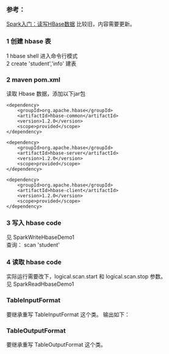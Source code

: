 ### 参考：<br>
[Spark入门：读写HBase数据](http://dblab.xmu.edu.cn/blog/1094-2/)  比较旧，内容需要更新。<br>


### 1 创建 hbase 表
1 hbase shell 进入命令行模式<br>
2 create 'student','info' 建表<br>

### 2 maven pom.xml
读取 Hbase 数据，添加以下jar包
```
<dependency>
    <groupId>org.apache.hbase</groupId>
    <artifactId>hbase-common</artifactId>
    <version>1.2.0</version>
    <scope>provided</scope>
</dependency>

<dependency>
    <groupId>org.apache.hbase</groupId>
    <artifactId>hbase-server</artifactId>
    <version>1.2.0</version>
    <scope>provided</scope>
</dependency>

<dependency>
    <groupId>org.apache.hbase</groupId>
    <artifactId>hbase-client</artifactId>
    <version>1.2.0</version>
    <scope>provided</scope>
</dependency>
```

### 3 写入 hbase code
见 SparkWriteHbaseDemo1 <br>
查询：
scan 'student'

### 4 读取 hbase code
实际运行需要改下，logical.scan.start 和 logical.scan.stop 参数。<br>
见 SparkReadHbaseDemo1

### TableInputFormat
要继承重写 TableInputFormat 这个类。
输出如下：

### TableOutputFormat
要继承重写 TableOutputFormat 这个类。

